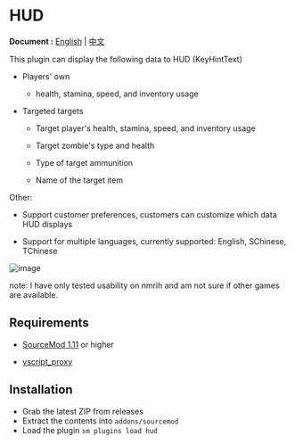 # HUD

**Document :**  [English](./readme.md) | [中文](./readme-chi.md)

This plugin can display the following data to HUD (KeyHintText)

- Players' own

    - health, stamina, speed, and inventory usage

- Targeted targets

    - Target player's health, stamina, speed, and inventory usage

    - Target zombie's type and health

    - Type of target ammunition

    - Name of the target item

Other:

- Support customer preferences, customers can customize which data HUD displays

- Support for multiple languages, currently supported: English, SChinese, TChinese


![image](./img/Img_230910_011443.png)

note: I have only tested usability on nmrih and am not sure if other games are available.


## Requirements

- [SourceMod 1.11](https://www.sourcemod.net/downloads.php?branch=stable) or higher

- [vscript_proxy](https://github.com/dysphie/nmrih-vscript-proxy/blob/main/vscript_proxy.inc)

## Installation
- Grab the latest ZIP from releases
- Extract the contents into `addons/sourcemod`
- Load the plugin `sm plugins load hud`
